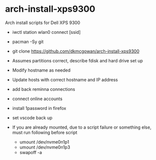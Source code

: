 # arch-install-xps9300
Arch install scripts for Dell XPS 9300

- iwctl station wlan0 connect [ssid]
- pacman -Sy git
- git clone https://github.com/dkmcgowan/arch-install-xps9300


- Assumes partitions correct, describe fdisk and hard drive set up
- Modify hostname as needed
- Update hosts with correct hostname and IP address

- add back reminna connections
- connect online accounts
- install 1password in firefox
- set vscode back up

- If you are already mounted, due to a script failure or something else, must run following before script
    - umount /dev/nvme0n1p1
    - umount /dev/nvme0n1p3
    - swapoff -a
